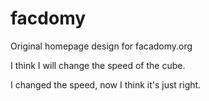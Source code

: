 # facdomy
Original homepage design for facadomy.org

I think I will change the speed of the cube.

I changed the speed, now I think it's just right.
